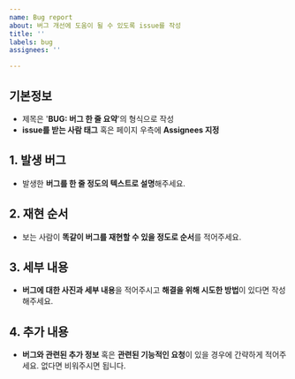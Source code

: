 ```yaml
---
name: Bug report
about: 버그 개선에 도움이 될 수 있도록 issue를 작성
title: ''
labels: bug
assignees: ''

---
```


## 기본정보
- 제목은 '**BUG: 버그 한 줄 요약**'의 형식으로 작성
- **issue를 받는 사람 태그** 혹은 페이지 우측에 **Assignees 지정**

## 1. 발생 버그

- 발생한 **버그를 한 줄 정도의 텍스트로 설명**해주세요.

## 2. 재현 순서

- 보는 사람이 **똑같이 버그를 재현할 수 있을 정도로 순서**를 적어주세요.

## 3. 세부 내용

- **버그에 대한 사진과 세부 내용**을 적어주시고 **해결을 위해 시도한 방법**이 있다면 작성해주세요.

## 4. 추가 내용

- **버그와 관련된 추가 정보** 혹은 **관련된 기능적인 요청**이 있을 경우에 간략하게 적어주세요. 없다면 비워주시면 됩니다.
